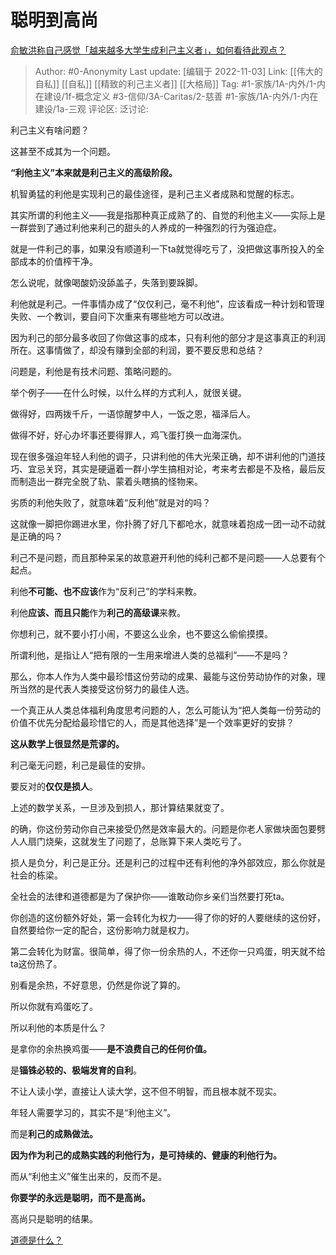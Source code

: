 # 聪明到高尚
[俞敏洪称自己感觉「越来越多大学生成利己主义者」，如何看待此观点？](https://www.zhihu.com/question/563996226/answer/2741935946)

> Author: #0-Anonymity
> Last update: [编辑于 2022-11-03]
> Link: [[伟大的自私]] [[自私]] [[精致的利己主义者]] [[大格局]]
> Tag: #1-家族/1A-内外/1-内在建设/1f-概念定义 #3-信仰/3A-Caritas/2-慈善 #1-家族/1A-内外/1-内在建设/1a-三观
> 评论区:
> 泛讨论:

利己主义有啥问题？

这甚至不成其为一个问题。

**“利他主义”本来就是利己主义的高级阶段。**

机智勇猛的利他是实现利己的最佳途径，是利己主义者成熟和觉醒的标志。

其实所谓的利他主义——我是指那种真正成熟了的、自觉的利他主义——实际上是一群尝到了通过利他来利己的甜头的人养成的一种强烈的行为强迫症。

就是一件利己的事，如果没有顺道利一下ta就觉得吃亏了，没把做这事所投入的全部成本的价值榨干净。

怎么说呢，就像喝酸奶没舔盖子，失落到要跺脚。

利他就是利己。一件事情办成了“仅仅利己，毫不利他”，应该看成一种计划和管理失败、一个教训，要自问下次重来有哪些地方可以改进。

因为利己的部分最多收回了你做这事的成本，只有利他的部分才是这事真正的利润所在。这事情做了，却没有赚到全部的利润，要不要反思和总结？

问题是，利他是有技术问题、策略问题的。

举个例子——在什么时候，以什么样的方式利人，就很关键。

做得好，四两拨千斤，一语惊醒梦中人，一饭之恩，福泽后人。

做得不好，好心办坏事还要得罪人，鸡飞蛋打换一血海深仇。

现在很多强迫年轻人利他的调子，只讲利他的伟大光荣正确，却不讲利他的门道技巧、宜忌关窍，其实是硬逼着一群小学生搞相对论，考来考去都是不及格，最后反而制造出一群完全脱了轨、蒙着头瞎搞的怪物来。

劣质的利他失败了，就意味着“反利他”就是对的吗？

这就像一脚把你踢进水里，你扑腾了好几下都呛水，就意味着抱成一团一动不动就是正确的吗？

利己不是问题，而且那种呆呆的故意避开利他的纯利己都不是问题——人总要有个起点。

利他**不可能、也不应该**作为“反利己”的学科来教。

利他**应该、而且只能**作为**利己的高级课**来教。

你想利己，就不要小打小闹，不要这么业余，也不要这么偷偷摸摸。

所谓利他，是指让人“把有限的一生用来增进人类的总福利”——不是吗？

那么，你本人作为人类中最珍惜这份劳动的成果、最能与这份劳动协作的对象，理所当然的是代表人类接受这份努力的最佳人选。

一个真正从人类总体福利角度思考问题的人，怎么可能认为“把人类每一份劳动的价值不优先分配给最珍惜它的人，而是其他选择”是一个效率更好的安排？

**这从数学上很显然是荒谬的。**

利己毫无问题，利己是最佳的安排。

要反对的**仅仅是损人**。

上述的数学关系，一旦涉及到损人，那计算结果就变了。

的确，你这份劳动你自己来接受仍然是效率最大的。问题是你老人家做块面包要劈人人扇门烧柴，这就发生了问题了，总账算下来人类吃亏了。

损人是负分，利己是正分。还是利己的过程中还有利他的净外部效应，那么你就是社会的栋梁。

全社会的法律和道德都是为了保护你——谁敢动你乡亲们当然要打死ta。

你创造的这份额外好处，第一会转化为权力——得了你的好的人要继续的这份好，自然要给你一定的配合，这份影响力就是权力。

第二会转化为财富。很简单，得了你一份余热的人，不还你一只鸡蛋，明天就不给ta这份热了。

别看是余热，不好意思，仍然是你说了算的。

所以你就有鸡蛋吃了。

所以利他的本质是什么？

是拿你的余热换鸡蛋——**是不浪费自己的任何价值。**

是**锱铢必较的、极端发育的自利**。

不让人读小学，直接让人读大学，这不但不明智，而且根本就不现实。

年轻人需要学习的，其实不是“利他主义”。

而是**利己的成熟做法。**

**因为作为利己的成熟实践的利他行为，是可持续的、健康的利他行为。**

而从“利他主义”催生出来的，反而不是。

**你要学的永远是聪明，而不是高尚。**

高尚只是聪明的结果。

[道德是什么？](https://www.zhihu.com/question/30536604/answer/1867200559)
